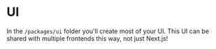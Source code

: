 # UI

In the `/packages/ui` folder you'll create most of your UI. This UI can be shared with multiple frontends this way, not just Next.js!
